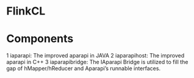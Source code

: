 # FlinkCL
# Components
1 iaparapi: The improved aparapi in JAVA
2 iaparapihost: The improved aparapi in C++
3 iaparapibridge: The IAparapi Bridge is utilized to fill the gap of hMapper/hReducer and Aparapi’s runnable
                  interfaces.
